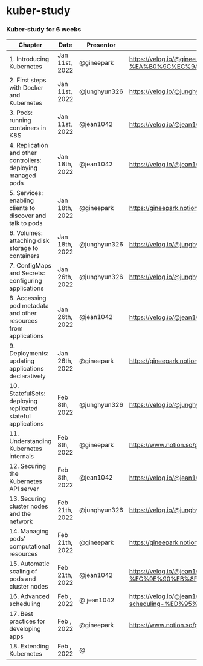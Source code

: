# kuber-study

### Kuber-study for 6 weeks

| Chapter                                                         | Date           | Presentor    | Link                                                                                            |
| --------------------------------------------------------------- | -------------- | ------------ | ----------------------------------------------------------------------------------------------- |
| 1. Introducing Kubernetes                                       | Jan 11st, 2022 | @gineepark   | https://velog.io/@ginee_park/%EC%BF%A0%EB%B2%84%EB%84%A4%ED%8B%B0%EC%8A%A4-%EA%B0%9C%EC%9A%94 |
| 2. First steps with Docker and Kubernetes                       | Jan 11st, 2022 | @junghyun326 | https://velog.io/@junghyun326/k8s-study-Chapter2.-First-steps-with-Docker-and-Kubernetes     |
| 3. Pods: running containers in K8S                              | Jan 11st, 2022 | @jean1042    | https://velog.io/@jean1042/Pods-K8S에서-구동되는-컨테이너들                                      |
| 4. Replication and other controllers: deploying managed pods    | Jan 18th, 2022 | @jean1042    | https://velog.io/@jean1042/Replication-Controllers-Pod를-항상-실행하도록-보장하기               |
| 5. Services: enabling clients to discover and talk to pods      | Jan 18th, 2022 | @gineepark   | https://gineepark.notion.site/5-f9cc932e55264010b15132fd588da708                                |
| 6. Volumes: attaching disk storage to containers                | Jan 18th, 2022 | @junghyun326 | https://velog.io/@junghyun326/kuber-study-Chapter6.-Volumes                                      |
| 7. ConfigMaps and Secrets: configuring applications             | Jan 26th, 2022 | @junghyun326 | https://velog.io/@junghyun326/kuber-study-Chapter7.-ConfigMaps-and-Secrets-2                    |
| 8. Accessing pod metadata and other resources from applications | Jan 26th, 2022 | @jean1042    | https://velog.io/@jean1042/pplication에서-pod의-metadata에-접근하기                              |
| 9. Deployments: updating applications declaratively             | Jan 26th, 2022 | @gineepark   | https://gineepark.notion.site/9-e7757c656b944bb68b9c4321dfbd955a                                |
| 10. StatefulSets: deploying replicated stateful applications    | Feb 8th, 2022  | @junghyun326 | https://velog.io/@junghyun326/kuber-study-Chapter10.-StatefulSets                                |
| 11. Understanding Kubernetes internals                          | Feb 8th, 2022  | @gineepark   | https://www.notion.so/gineepark/11-51c26a154f1d4859bba4f9f118634d54                              |
| 12. Securing the Kubernetes API server                          | Feb 8th, 2022  | @jean1042    | https://velog.io/@jean1042/Kubernetes-API-Server-보안-Securing-API-Server                        |
| 13. Securing cluster nodes and the network                      | Feb 21th, 2022 | @junghyun326 | https://velog.io/@junghyun326/kuber-study-Chapter13.-Securing-cluster-nodesand-the-network|
| 14. Managing pods' computational resources                      | Feb 21th, 2022 | @gineepark   | https://gineepark.notion.site/14-e283320e9afa47e18071ccff07436804                                |
| 15. Automatic scaling of pods and cluster nodes                 | Feb 21th, 2022 | @jean1042    | https://velog.io/@jean1042/Pod%EC%99%80-Cluster-Nodes%EB%A5%BC-%EC%9E%90%EB%8F%99%EC%9C%BC%EB%A1%9C-Auto-scaling%ED%95%98%EA%B8%B0                                                                                                  |
| 16. Advanced scheduling                                         | Feb , 2022     | @ jean1042   |  https://velog.io/@jean1042/Kubernetes-%EA%B3%A0%EA%B8%89%EC%A7%80%EA%B2%8C-scheduling-%ED%95%98%EA%B8%B0                                                                                                |
| 17. Best practices for developing apps                          | Feb , 2022     | @gineepark |https://www.notion.so/gineepark/17-92d6d707e85f4830bb3c6dfce8de167c|
| 18. Extending Kubernetes                                        | Feb , 2022     | @            |                                                                                                  |
